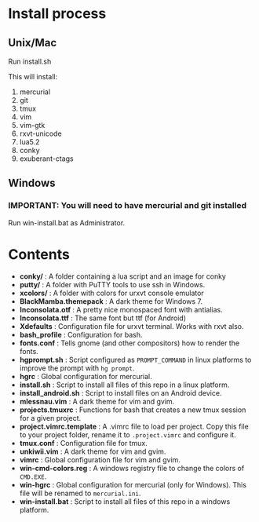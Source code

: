 # Install process

## Unix/Mac

Run install.sh  

This will install:  
1. mercurial  
2. git  
3. tmux  
4. vim  
5. vim-gtk  
6. rxvt-unicode  
7. lua5.2  
8. conky  
9. exuberant-ctags  

## Windows

### IMPORTANT: You will need to have mercurial and git installed

Run win-install.bat as Administrator.


# Contents

* **conky/** : A folder containing a lua script and an image for conky
* **putty/** : A folder with PuTTY tools to use ssh in Windows.
* **xcolors/** : A folder with colors for urxvt console emulator
* **BlackMamba.themepack** : A dark theme for Windows 7.
* **Inconsolata.otf** : A pretty nice monospaced font with antialias.
* **Inconsolata.ttf** : The same font but ttf (for Android)
* **Xdefaults** : Configuration file for urxvt terminal. Works with rxvt also.
* **bash_profile** : Configuration for bash.
* **fonts.conf** : Tells gnome (and other compositors) how to render the fonts.
* **hgprompt.sh** : Script configured as `PROMPT_COMMAND` in linux platforms to improve the prompt with `hg prompt`.
* **hgrc** : Global configuration for mercurial.
* **install.sh** : Script to install all files of this repo in a linux platform.
* **install_android.sh** : Script to install files on an Android device.
* **mlessnau.vim** : A dark theme for vim and gvim.
* **projects.tmuxrc** : Functions for bash that creates a new tmux session for a given project.
* **project.vimrc.template** : A .vimrc file to load per project. Copy this file to your project folder, rename it to `.project.vimrc` and configure it.
* **tmux.conf** : Configuration file for tmux.
* **unkiwii.vim** : A dark theme for vim and gvim.
* **vimrc** : Global configuration file for vim and gvim.
* **win-cmd-colors.reg** : A windows registry file to change the colors of `CMD.EXE`.
* **win-hgrc** : Global configuration for mercurial (only for Windows). This file will be renamed to `mercurial.ini`.
* **win-install.bat** : Script to install all files of this repo in a windows platform.

